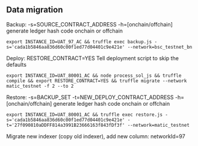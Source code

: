## Data migration

Backup:
-s=SOURCE_CONTRACT_ADDRESS
-h=[onchain/offchain] generate ledger hash code onchain or offchain

```
export INSTANCE_ID=UAT_97_AC && truffle exec backup.js -s='cada1b5846aa836d60c00f1ed77d04401c9e421e' --network=bsc_testnet_bn
```

Deploy:
RESTORE_CONTRACT=YES Tell deployment script to skip the defaults

```
export INSTANCE_ID=UAT_80001_AC && node process_sol_js && truffle compile && export RESTORE_CONTRACT=YES && truffle migrate --network matic_testnet -f 2 --to 2
```

Restore:
-s=BACKUP_SET
-t=NEW_DEPLOY_CONTRACT_ADDRESS
-h=[onchain/offchain] generate ledger hash code onchain or offchain

```
export INSTANCE_ID=UAT_80001_AC && truffle exec restore.js -s='cada1b5846aa836d60c00f1ed77d04401c9e421e' -t='27f090810aDDFF814a3991B23666163f843fDf3f' --network=matic_testnet

```

Migrate new indexer (copy old indexer), add new column: networkId=97
